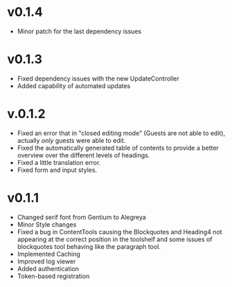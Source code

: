# v0.1.4

* Minor patch for the last dependency issues

# v0.1.3

* Fixed dependency issues with the new UpdateController
* Added capability of automated updates

# v.0.1.2

* Fixed an error that in "closed editing mode" (Guests are not able to edit),
  actually _only_ guests were able to edit.
* Fixed the automatically generated table of contents to provide a better
  overview over the different levels of headings.
* Fixed a little translation error.
* Fixed form and input styles.

# v0.1.1

* Changed serif font from Gentium to Alegreya
* Minor Style changes
* Fixed a bug in ContentTools causing the Blockquotes and Heading4 not appearing
  at the correct position in the toolshelf and some issues of blockquotes tool
  behaving like the paragraph tool.
* Implemented Caching
* Improved log viewer
* Added authentication
* Token-based registration
